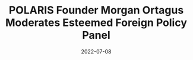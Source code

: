 ---
title: POLARIS Founder Morgan Ortagus Moderates Esteemed Foreign Policy Panel
summary: "POLARIS Founder Morgan Ortagus hosted a distinguised foreign policy panel in Nashville, TN joined by Sen. Bill Hagerty, Sen. Joni Ernst, Former Secretary of Energy Dan Brouillete, and Rep. Michael Waltz."
image: /img/updates/blob-0016.webp
#author: Victoria Coates
outbound: https://twitter.com/TheBastionInst/status/1545440402198634498?s=20&t=6U8YBLiiRz1lb7Agr3YrOA
cta: Read More →
date: 2022-07-08
visible: true
categories:
   - Newsroom
---